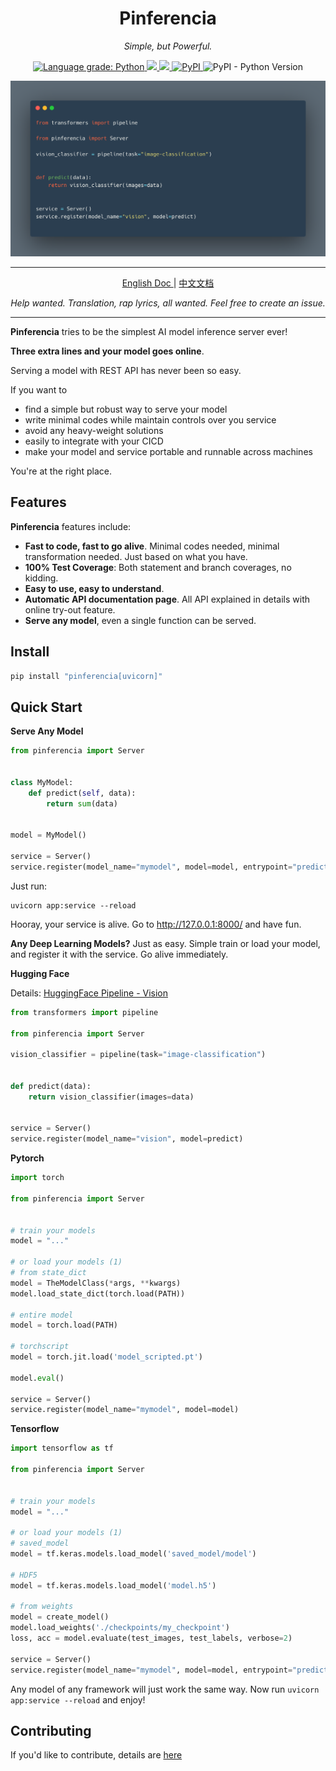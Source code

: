 <h1 align="center">
    Pinferencia
</h1>

<p align="center">
    <em>Simple, but Powerful.</em>
</p>

<p align="center">
    <a href="https://lgtm.com/projects/g/underneathall/pinferencia/context:python">
        <img alt="Language grade: Python" src="https://img.shields.io/lgtm/grade/python/g/underneathall/pinferencia.svg?logo=lgtm&logoWidth=18"/>
    </a>
    <a href="https://codecov.io/gh/underneathall/pinferencia">
        <img src="https://codecov.io/gh/underneathall/pinferencia/branch/main/graph/badge.svg?token=M7J77E4IWC"/>
    </a>
    <a href="https://opensource.org/licenses/Apache-2.0">
        <img src="https://img.shields.io/badge/License-Apache_2.0-blue.svg"/>
    </a>
    <a href="https://pypi.org/project/pinferencia/">
        <img alt="PyPI" src="https://img.shields.io/pypi/v/pinferencia?color=green">
    </a>
    <img alt="PyPI - Python Version" src="https://img.shields.io/pypi/pyversions/pinferencia">
</p>

![Pinferencia](/docs/asserts/images/examples/huggingface-vision.png)

---

<p align="center">
<a href="https://pinferencia.underneathall.app" target="_blank">
    English Doc
</a> |
<a href="https://pinferencia.underneathall.app/zh" target="_blank">
    中文文档
</a>
</p>

<p align="center">
    <em>Help wanted. Translation, rap lyrics, all wanted. Feel free to create an issue.</em>
</p>

---

**Pinferencia** tries to be the simplest AI model inference server ever!

**Three extra lines and your model goes online**.

Serving a model with REST API has never been so easy.

If you want to

- find a simple but robust way to serve your model
- write minimal codes while maintain controls over you service
- avoid any heavy-weight solutions
- easily to integrate with your CICD
- make your model and service portable and runnable across machines

You're at the right place.

## Features

**Pinferencia** features include:

- **Fast to code, fast to go alive**. Minimal codes needed, minimal transformation needed. Just based on what you have.
- **100% Test Coverage**: Both statement and branch coverages, no kidding.
- **Easy to use, easy to understand**.
- **Automatic API documentation page**. All API explained in details with online try-out feature.
- **Serve any model**, even a single function can be served.

## Install

```bash
pip install "pinferencia[uvicorn]"
```

## Quick Start

**Serve Any Model**

```python title="app.py"
from pinferencia import Server


class MyModel:
    def predict(self, data):
        return sum(data)


model = MyModel()

service = Server()
service.register(model_name="mymodel", model=model, entrypoint="predict")
```

Just run:

```
uvicorn app:service --reload
```

Hooray, your service is alive. Go to http://127.0.0.1:8000/ and have fun.

**Any Deep Learning Models?** Just as easy. Simple train or load your model, and register it with the service. Go alive immediately.

**Hugging Face**

Details: [HuggingFace Pipeline - Vision](https://pinferencia.underneathall.app/ml/huggingface/pipeline/vision/)

```python title="app.py" linenums="1"
from transformers import pipeline

from pinferencia import Server

vision_classifier = pipeline(task="image-classification")


def predict(data):
    return vision_classifier(images=data)


service = Server()
service.register(model_name="vision", model=predict)

```

**Pytorch**

```python title="app.py"
import torch

from pinferencia import Server


# train your models
model = "..."

# or load your models (1)
# from state_dict
model = TheModelClass(*args, **kwargs)
model.load_state_dict(torch.load(PATH))

# entire model
model = torch.load(PATH)

# torchscript
model = torch.jit.load('model_scripted.pt')

model.eval()

service = Server()
service.register(model_name="mymodel", model=model)
```

**Tensorflow**

```python title="app.py"
import tensorflow as tf

from pinferencia import Server


# train your models
model = "..."

# or load your models (1)
# saved_model
model = tf.keras.models.load_model('saved_model/model')

# HDF5
model = tf.keras.models.load_model('model.h5')

# from weights
model = create_model()
model.load_weights('./checkpoints/my_checkpoint')
loss, acc = model.evaluate(test_images, test_labels, verbose=2)

service = Server()
service.register(model_name="mymodel", model=model, entrypoint="predict")
```

Any model of any framework will just work the same way. Now run `uvicorn app:service --reload` and enjoy!


## Contributing

If you'd like to contribute, details are [here](./CONTRIBUTING.md)